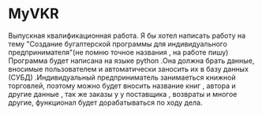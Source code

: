 # MyVKR
Выпускная квалификационная работа.
Я бы хотел написать работу на тему "Создание бугалтерской программы для индивидуального предпринимателя"(не помню точное названия , на работе пишу)
Программа будет написана на языке python .Она должна брать данные, вносимые пользователем и автоматически заносить их  в базу данных (СУБД) .Индивидуальный предприниматель занимаеться книжной торговлей, поэтому можно будет вносить название книг , автора и другие данные , так же заказы у у поставщика , возвраты и многое другие, функционал будет дорабатываться по ходу дела.
